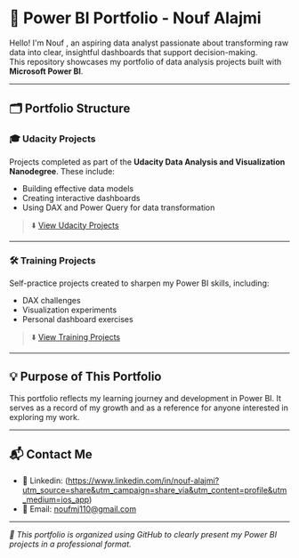 # 🌟 Power BI Portfolio - Nouf Alajmi

Hello! I'm Nouf , an aspiring data analyst passionate about transforming raw data into clear, insightful dashboards that support decision-making.  
This repository showcases my portfolio of data analysis projects built with **Microsoft Power BI**.

---

## 🗂️ Portfolio Structure

### 🎓 Udacity Projects
Projects completed as part of the **Udacity Data Analysis and Visualization Nanodegree**. These include:
- Building effective data models
- Creating interactive dashboards
- Using DAX and Power Query for data transformation

> ⬇️ [View Udacity Projects](./udacity-projects)

---

### 🛠️ Training Projects
Self-practice projects created to sharpen my Power BI skills, including:
- DAX challenges
- Visualization experiments
- Personal dashboard exercises

> ⬇️ [View Training Projects](./training-projects)

---

## 💡 Purpose of This Portfolio
This portfolio reflects my learning journey and development in Power BI. It serves as a record of my growth and as a reference for anyone interested in exploring my work.

---

## 📬 Contact Me
- 💼 Linkedin: (https://www.linkedin.com/in/nouf-alajmi?utm_source=share&utm_campaign=share_via&utm_content=profile&utm_medium=ios_app)
- 📧 Email: noufmj110@gmail.com

---

*🚀 This portfolio is organized using GitHub to clearly present my Power BI projects in a professional format.*
